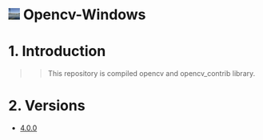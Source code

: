 [<img height="23" src="https://github.com/lh9171338/Outline/blob/master/icon.jpg"/>](https://github.com/lh9171338/Outline) Opencv-Windows
===

# 1. Introduction
>>This repository is compiled opencv and  opencv_contrib library.

# 2. Versions
- [4.0.0](https://github.com/lh9171338/Opencv-Windows/tree/4.0.0)
